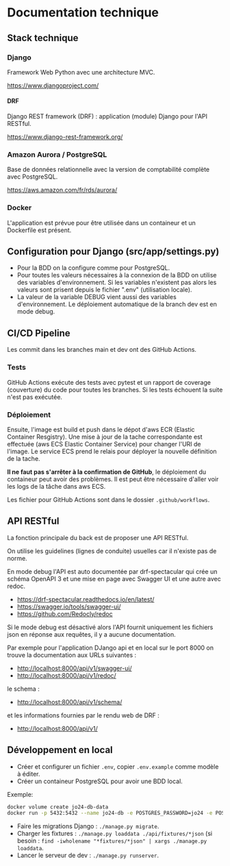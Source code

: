 # Documentation technique

## Stack technique

### Django

Framework Web Python avec une architecture MVC.

<https://www.djangoproject.com/>

#### DRF

Django REST framework (DRF) : application (module) Django pour l'API RESTful.

<https://www.django-rest-framework.org/>

### Amazon Aurora / PostgreSQL

Base de données relationnelle avec la version de comptabilité complète avec PostgreSQL.

<https://aws.amazon.com/fr/rds/aurora/>

### Docker

L'application est prévue pour être utilisée dans un containeur et un Dockerfile est présent.

## Configuration pour Django (src/app/settings.py)

- Pour la BDD on la configure comme pour PostgreSQL.
- Pour toutes les valeurs nécessaires à la connexion de la BDD on utilise des variables d'environnement. Si les variables n'existent pas alors les valeurs sont prisent depuis le fichier ".env" (utilisation locale).
- La valeur de la variable DEBUG vient aussi des variables d'environnement. Le déploiement automatique de la branch dev est en mode debug.

## CI/CD Pipeline

Les commit dans les branches main et dev ont des GitHub Actions.

### Tests

GitHub Actions exécute des tests avec pytest et un rapport de coverage (couverture) du code pour toutes les branches. Si les tests échouent la suite n'est pas exécutée.

### Déploiement

Ensuite, l'image est build et push dans le dépot d'aws ECR (Elastic Container Resgistry). Une mise à jour de la tache correspondante est effectuée (aws ECS Elastic Container Service) pour changer l'URI de l'image. Le service ECS prend le relais pour déployer la nouvelle définition de la tache.

**Il ne faut pas s'arrêter à la confirmation de GitHub**, le déploiement du containeur peut avoir des problèmes. Il est peut être nécessaire d'aller voir les logs de la tâche dans aws ECS.

Les fichier pour GitHub Actions sont dans le dossier `.github/workflows`.

## API RESTful

La fonction principale du back est de proposer une API RESTful.

On utilise les guidelines (lignes de conduite) usuelles car il n'existe pas de norme.

En mode debug l'API est auto documentée par drf-spectacular qui crée un schéma OpenAPI 3 et une mise en page avec Swagger UI et une autre avec redoc.

- <https://drf-spectacular.readthedocs.io/en/latest/>
- <https://swagger.io/tools/swagger-ui/>
- <https://github.com/Redocly/redoc>

Si le mode debug est désactivé alors l'API fournit uniquement les fichiers json en réponse aux requêtes, il y a aucune documentation.

Par exemple pour l'application DJango api et en local sur le port 8000 on trouve la documentation aux URLs suivantes :

- <http://localhost:8000/api/v1/swagger-ui/>
- <http://localhost:8000/api/v1/redoc/>

le schema :

- <http://localhost:8000/api/v1/schema/>

et les informations fournies par le rendu web de DRF :

- <http://localhost:8000/api/v1/>

## Développement en local

- Créer et configurer un fichier `.env`, copier `.env.example` comme modèle à éditer.
- Créer un containeur PostgreSQL pour avoir une BDD local.

Exemple:

```bash
docker volume create jo24-db-data
docker run -p 5432:5432 --name jo24-db -e POSTGRES_PASSWORD=jo24 -e POSTGRES_USER=jo24 -d --name jo24-db -v jo24-db-data:/var/lib/postgresql/data postgres:15.4
```

- Faire les migrations Django : `./manage.py migrate`.
- Charger les fixtures : `./manage.py loaddata ./api/fixtures/*json` (si besoin : `find -iwholename "*fixtures/*json" | xargs ./manage.py loaddata`.
- Lancer le serveur de dev : `./manage.py runserver`.
